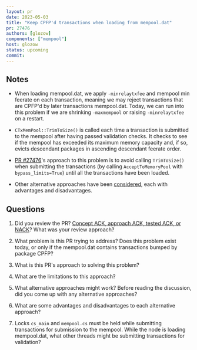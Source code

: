 ```yaml
---
layout: pr
date: 2023-05-03
title: "Keep CPFP'd transactions when loading from mempool.dat"
pr: 27476
authors: [glozow]
components: ["mempool"]
host: glozow
status: upcoming
commit:
---
```


## Notes

- When loading mempool.dat, we apply `-minrelaytxfee` and mempool min feerate on each transaction,
  meaning we may reject transactions that are CPFP'd by later transactions mempool.dat. Today, we
can run into this problem if we are shrinking `-maxmempool` or raising `-minrelaytxfee` on a
restart.

- `CTxMemPool::TrimToSize()` is called each time a transaction is submitted to the mempool after
  having passed validation checks. It checks to see if the mempool has exceeded its maximum memory
capacity and, if so, evicts descendant packages in ascending descendant feerate order.

- [PR #27476](https://github.com/bitcoin/bitcoin/pull/27476)'s approach to this problem is to avoid
  calling `TrimToSize()` when submitting the transactions (by calling `AcceptToMemoryPool` with `bypass_limits=True`) until all the transactions have been loaded.

- Other alternative approaches have been
  [considered](https://github.com/bitcoin/bitcoin/pull/27476#issuecomment-1516503220), each with
advantages and disadvantages.

## Questions

1. Did you review the PR? [Concept ACK, approach ACK, tested ACK, or NACK](https://github.com/bitcoin/bitcoin/blob/master/CONTRIBUTING.md#peer-review)? What was your review approach?

1. What problem is this PR trying to address? Does this problem exist today, or only if the
   mempool.dat contains transactions bumped by package CPFP?

1. What is this PR's approach to solving this problem?

1. What are the limitations to this approach?

1. What alternative approaches might work? Before reading the discussion, did you come up with any alternative approaches?

1. What are some advantages and disadvantages to each alternative approach?

1. Locks `cs_main` and `mempool.cs` must be held while submitting transactions for submission to the
   mempool. While the node is loading mempool.dat, what other threads might be submitting
transactions for validation?

<!-- TODO: After meeting, uncomment and add meeting log between the irc tags
## Meeting Log

{% irc %}
{% endirc %}
-->
